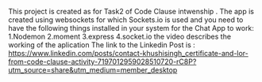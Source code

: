 This project is created as for Task2 of Code Clause intwenship . The app is created using websockets for which Sockets.io is used and you need to have the following things installed in your system for the Chat App to work:
1.Nodemon
2.moment
3.express
4.socket.io
the video describes the working of the aplication
The link to the Linkedin Post is : https://www.linkedin.com/posts/contact-khushisingh_certificate-and-lor-from-code-clause-activity-7197012959028510720-rC8P?utm_source=share&utm_medium=member_desktop
